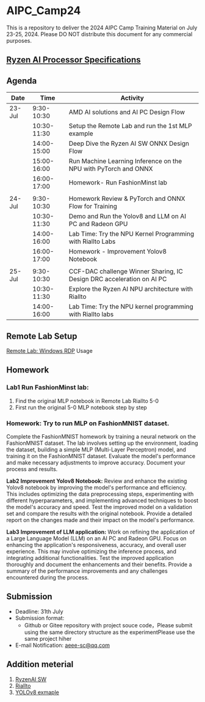 # AIPC_Camp24

This is a repository to deliver the 2024 AIPC Camp Training Material on July 23-25, 2024.
Please DO NOT distribute this document for any commercial purposes.

## [Ryzen AI Processor Specifications](https://www.amd.com/en/products/processors/consumer/ryzen-ai.html#tabs-8c217919cb-item-b0799dc4e6-tab) 

## Agenda

| Date     | Time         | Activity                                                       |
|----------|--------------|----------------------------------------------------------------|
| 23-Jul   | 9:30-10:30   | AMD AI solutions and AI PC Design Flow                         |
|          | 10:30-11:30  | Setup the Remote Lab and run the 1st MLP example               |
|          | 14:00-15:00  | Deep Dive the Ryzen AI SW ONNX Design Flow                     |
|          | 15:00-16:00  | Run Machine Learning Inference on the NPU with PyTorch and ONNX|
|          | 16:00-17:00  | Homework- Run FashionMinst lab                                 |
|          |              |                                                                | 
| 24-Jul   | 9:30-10:30   | Homework Review & PyTorch and ONNX Flow for Training           |
|          | 10:30-11:30  | Demo and Run the Yolov8 and LLM on AI PC and Radeon GPU        |
|          | 14:00-16:00  | Lab Time: Try the NPU Kernel Programming with Riallto Labs     |
|          | 16:00-17:00  | Homework - Improvement Yolov8 Notebook                         |
|          |              |                                                                | 
| 25-Jul   | 9:30-10:30   | CCF-DAC challenge Winner Sharing, IC Design DRC acceleration on AI PC            |
|          | 10:30-11:30  | Explore the Ryzen AI NPU architecture with Riallto                |
|          | 14:00-16:00  | Lab Time: Try the NPU kernel programming with Riallto labs                                  |


## Remote Lab Setup

[Remote Lab: Windows RDP](./Remote_Lab.md) Usage

## Homework

### Lab1 Run FashionMinst lab: 
1. Find the original MLP notebook in Remote Lab Riallto 5-0
2. First run the original 5-0 MLP notebook step by step
### Homework: Try to run MLP on  FashionMNIST dataset. 
Complete the FashionMNIST homework by training a neural network on the FashionMNIST dataset. The lab involves setting up the environment, loading the dataset, building a simple MLP (Multi-Layer Perceptron) model, and training it on the FashionMNIST dataset. Evaluate the model's performance and make necessary adjustments to improve accuracy. Document your process and results.


**Lab2 Improvement Yolov8 Notebook:** Review and enhance the existing Yolov8 notebook by improving the model's performance and efficiency. This includes optimizing the data preprocessing steps, experimenting with different hyperparameters, and implementing advanced techniques to boost the model's accuracy and speed. Test the improved model on a validation set and compare the results with the original notebook. Provide a detailed report on the changes made and their impact on the model's performance.



**Lab3 Improvement of LLM application:** Work on refining the application of a Large Language Model (LLM) on an AI PC and Radeon GPU. Focus on enhancing the application's responsiveness, accuracy, and overall user experience. This may involve optimizing the inference process, and integrating additional functionalities. Test the improved application thoroughly and document the enhancements and their benefits. Provide a summary of the performance improvements and any challenges encountered during the process.


## Submission

* Deadline: 31th July
* Submission format:
  * Github or Gitee repository with project souce code，Please submit using the same directory structure as the experimentPlease use the same project hiher
* E-mail Notification: aeee-sc@qq.com

## Addition meterial
1. [RyzenAI SW](https://github.com/amd/RyzenAI-SW) 
2. [Riallto](https://riallto.ai/)
3. [YOLOv8 exmaple](https://github.com/amd/RyzenAI-SW/tree/main/example/yolov8)






